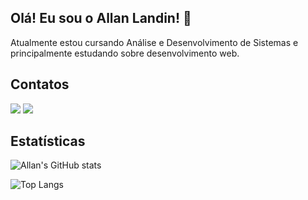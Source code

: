 ## Olá! Eu sou o Allan Landin! 👋

Atualmente estou cursando Análise e Desenvolvimento de Sistemas e principalmente estudando sobre desenvolvimento web. 

## Contatos
<div>
  <a href="https://www.linkedin.com/in/allan-landin/"><img src="https://img.shields.io/badge/LinkedIn-0077B5?style=for-the-badge&logo=linkedin&logoColor=white"></img></a>
  <a href="mailto:allan.landin25@gmail.com?subject=Quero conversar com você Allan!"><img src="https://img.shields.io/badge/Gmail-D14836?style=for-the-badge&logo=gmail&logoColor=white"></img></a>
<div>

## Estatísticas  
  ![Allan's GitHub stats](https://github-readme-stats.vercel.app/api?username=allanLandin&show_icons=true&theme=transparent)
  
  ![Top Langs](https://github-readme-stats.vercel.app/api/top-langs/?username=allanLandin&hide_progress=true)



